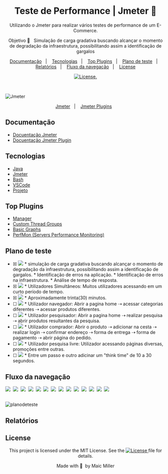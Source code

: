 
<div align="center">
  
# Teste de Performance | Jmeter 🦋
  
Utilizando o Jmeter para realizar vários testes de performance de um E-Commerce.
  
Objetivo 🎯  &nbsp;&nbsp;Simulação de carga gradativa buscando alcançar o momento de degradação da infraestrutura, possibilitando assim a identificação de gargalos
  
</div>
  
  <p align="center">
  <a href="#Documentação">Documentação</a>&nbsp;&nbsp;&nbsp;|&nbsp;&nbsp;&nbsp;
  <a href="#Tecnologias">Tecnologias</a>&nbsp;&nbsp;&nbsp;|&nbsp;&nbsp;&nbsp;
  <a href="#Tecnologias">Top Plugins</a>&nbsp;&nbsp;&nbsp;|&nbsp;&nbsp;&nbsp;
  <a href="#Plano-de-teste">Plano de teste</a>&nbsp;&nbsp;&nbsp;|&nbsp;&nbsp;&nbsp;
  <a href="#Relatórios">Relatórios</a>&nbsp;&nbsp;&nbsp;|&nbsp;&nbsp;&nbsp;
  <a href="#Relatórios">Fluxo da navegação</a>&nbsp;&nbsp;&nbsp;|&nbsp;&nbsp;&nbsp;
  <a href="#License">License</a>
</p>

<p align="center">
  <a href="https://mit-license.org/">
  <img src="https://img.shields.io/static/v1?label=license&message=MIT&color=5965E0&labelColor=121214" alt="License">.
  </a>
</p>

<br>

![Jmeter](https://user-images.githubusercontent.com/990877/132419124-14a9915c-29e2-4f7b-b805-66104814b2c2.png)

<p align="center">
  <a href="https://jmeter.apache.org/">Jmeter</a>&nbsp;&nbsp;&nbsp;|&nbsp;&nbsp;&nbsp;
  <a href="https://jmeter-plugins.org/">Jmeter Plugins</a>&nbsp;&nbsp;&nbsp;
</p>


## Documentação

- [Docuentação Jmeter](https://jmeter.apache.org/usermanual/get-started.html)
- [Docuentação Jmeter Plugin](https://jmeter-plugins.org/wiki/Start/)

## Tecnologias

- [Java](https://www.oracle.com/java/technologies/javase/javase-jdk8-downloads.html)
- [Jmeter](https://jmeter.apache.org/download_jmeter.cgi)
- [Bash](https://www.gnu.org/software/bash/)
- [VSCode](https://code.visualstudio.com/)
- [Projeto](http://automationpractice.com/index.php)

## Top Plugins

- [Manager](https://jmeter-plugins.org/?search=jpgc-plugins-manager)
- [Custom Thread Groups](https://jmeter-plugins.org/?search=jpgc-casutg)
- [Basic Graphs](https://jmeter-plugins.org/?search=jpgc-graphs-basic)
- [PerfMon (Servers Performance Monitoring)](https://jmeter-plugins.org/?search=jpgc-perfmon)

## Plano de teste

- [x] <img src="https://img.shields.io/badge/objetivos-%F0%9F%8E%AF-success">
   * simulação de carga gradativa buscando alcançar o momento de degradação da infraestrutura, possibilitando assim a identificação de gargalos.
   * Identificação de erros na aplicação.
   * Identificação de erros na infraestrutura.
   * Análise de tempo de resposta.

- [x] <img src="https://img.shields.io/badge/estrat%C3%A9gia-performance-success"> 
   * Utilizadores Simultâneos: Muitos utilizadores acessando em um curto período de tempo.

- [x] <img src="https://img.shields.io/badge/dura%C3%A7%C3%A3o%20do%20teste-%E2%8F%B1-success"> 
   * Aproximadamente trinta(30) minutos. 

- [ ] <img src="https://img.shields.io/badge/cen%C3%A1rio%20de%20teste-001-success"> 
   * Utilizador navegador: Abrir a pagina home ⇢ acessar categorias diferentes ⇢ acessar produtos diferentes.

- [ ] <img src="https://img.shields.io/badge/cen%C3%A1rio%20de%20teste-002-success"> 
   * Utilizador pesquisador: Abrir a pagina home ⇢ realizar pesquisa ⇢ abrir produtos resultantes da pesquisa.

- [ ] <img src="https://img.shields.io/badge/cen%C3%A1rio%20de%20teste-003-success"> 
   * Utilizador comprador: Abrir o produto ⇢ adicionar na cesta ⇢ realizar login ⇢ confirmar endereço ⇢ forma de entrega ⇢ forma de pagamento ⇢ abrir página do pedido.

- [ ] <img src="https://img.shields.io/badge/cen%C3%A1rio%20de%20teste-004-success"> 
   * Utilizador pesquisa livre: Utilizador acessando páginas diversas, promoções entre outras.

- [ ] <img src="https://img.shields.io/badge/configura%C3%A7%C3%B5es-%E2%9A%99%EF%B8%8F-success">
   * Entre um passo e outro adicinar um "think time" de 10 a 30 segundos.

##

## Fluxo da navegação

<a href="https://user-images.githubusercontent.com/990877/132601806-c4b48c5a-53f9-45fa-95be-b4e5fcc23f5e.png"><img src="https://img.shields.io/badge/step-01-9cf"></a>&nbsp;
<a href="https://user-images.githubusercontent.com/990877/132601915-7fb3dfe8-8a77-444c-ba44-14c873ae4ec2.png"><img src="https://img.shields.io/badge/step-02-9cf"></a>&nbsp;
<a href="https://user-images.githubusercontent.com/990877/132601984-00166f53-2ed4-49b4-9c0b-f36a3cd58af1.png"><img src="https://img.shields.io/badge/step-03-9cf"></a>&nbsp;
<a href="https://user-images.githubusercontent.com/990877/132602009-41f790d1-75a8-48c0-ae13-774d1ceed30a.png"><img src="https://img.shields.io/badge/step-04-9cf"></a>&nbsp;
<a href="https://user-images.githubusercontent.com/990877/132602047-488a2eef-b99f-4b11-80ae-9720652e6524.png"><img src="https://img.shields.io/badge/step-05-9cf"></a>&nbsp;
<a href="https://user-images.githubusercontent.com/990877/132602101-e78d8a99-9ca9-47e1-99cf-7a9d92d52b86.png"><img src="https://img.shields.io/badge/step-06-9cf"></a>&nbsp;
<a href="https://user-images.githubusercontent.com/990877/132602129-893961e1-539a-4908-97ec-86819ccd29e6.png"><img src="https://img.shields.io/badge/step-07-9cf"></a>&nbsp;
<a href="https://user-images.githubusercontent.com/990877/132602160-b2698779-1f90-4ec2-9099-07ab9b919a94.png"><img src="https://img.shields.io/badge/step-08-9cf"></a>&nbsp;
<a href="https://user-images.githubusercontent.com/990877/132602202-ca39f42e-8d10-4de0-a8bb-0e5484d47d0c.png"><img src="https://img.shields.io/badge/step-09-9cf"></a>&nbsp;
<a href="https://user-images.githubusercontent.com/990877/132602229-6c62cd50-cd68-4024-acf7-e6c5f8a73c8a.png"><img src="https://img.shields.io/badge/step-10-9cf"></a>&nbsp;
<a href="https://user-images.githubusercontent.com/990877/132602259-d372dac7-aed0-4539-a7d7-6903c171bb75.png"><img src="https://img.shields.io/badge/step-11-9cf"></a>&nbsp;
<a href="https://user-images.githubusercontent.com/990877/132602281-4423bb87-8e15-4214-a11b-84c9dd3a9e61.png"><img src="https://img.shields.io/badge/step-12-9cf"></a>&nbsp;
<a href="https://user-images.githubusercontent.com/990877/132602302-bbdfaefe-7a2d-4ae8-a0bb-83e35abe6f99.png"><img src="https://img.shields.io/badge/step-13-9cf"></a>&nbsp;
<a href="https://user-images.githubusercontent.com/990877/132602331-031d916a-e31f-4b97-9021-721be4588537.png"><img src="https://img.shields.io/badge/step-14-9cf"></a>

##

![planodeteste](https://user-images.githubusercontent.com/990877/132600760-3912d9f6-87f7-4e59-8e01-b68c8e5f2ab1.png)


## Relatórios

## License

<div align="center">
  
<p>This project is licensed under the MIT License. See the
  <a href="https://mit-license.org/">
  <img src="https://img.shields.io/static/v1?label=license&message=MIT&color=5965E0&labelColor=121214" alt="License">
  </a> file for details.</p>
<p>Made with&nbsp;💙 &nbsp;by Maic Miller</p>
  
<div>

